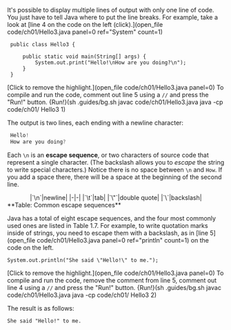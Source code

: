 It's possible to display multiple lines of output with only one line of code. You just have to tell Java where to put the line breaks. For example, take a look at [line 4 on the code on the left (click).](open_file code/ch01/Hello3.java panel=0 ref="System" count=1)
```
 public class Hello3 {

     public static void main(String[] args) {
         System.out.print("Hello!\nHow are you doing?\n");
     }
 }
``` 
[Click to remove the highlight.](open_file code/ch01/Hello3.java panel=0)
To compile and run the code, comment out line 5 using a `//` and press the "Run!" button.
{Run!}(sh .guides/bg.sh javac code/ch01/Hello3.java java -cp code/ch01/ Hello3 1)




The output is two lines, each ending with a newline character: 
```java
 Hello!
 How are you doing?
 ```



Each `\n` is an **escape sequence**, or two characters of source code that represent a single character. (The backslash allows you to *escape* the string to write special characters.) Notice there is no space between `\n` and `How`. If you add a space there, there will be a space at the beginning of the second line.


<center>
|`\n`|newline|
|-|-|
|`\t`|tab|
|`\"`|double quote|
|`\`|backslash|

</center>
**Table: Common escape sequences**


Java has a total of eight escape sequences, and the four most commonly used ones are listed in Table 1.7. For example, to write quotation marks inside of strings, you need to escape them with a backslash, as in [line 5](open_file code/ch01/Hello3.java panel=0 ref="println" count=1) on the code on the left. 

```
System.out.println("She said \"Hello!\" to me.");
```

[Click to remove the highlight.](open_file code/ch01/Hello3.java panel=0)
To compile and run the code, remove the comment from line 5, comment out line 4 using a `//` and press the "Run!" button. 
{Run!}(sh .guides/bg.sh javac code/ch01/Hello3.java java -cp code/ch01/ Hello3 2)


The result is as follows:

```code
She said "Hello!" to me.
```